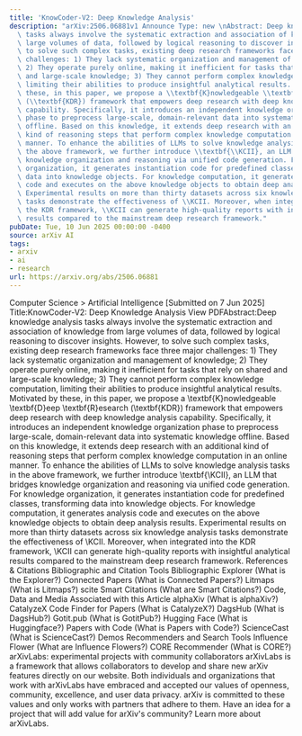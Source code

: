 ```yaml
---
title: 'KnowCoder-V2: Deep Knowledge Analysis'
description: "arXiv:2506.06881v1 Announce Type: new \nAbstract: Deep knowledge analysis\
  \ tasks always involve the systematic extraction and association of knowledge from\
  \ large volumes of data, followed by logical reasoning to discover insights. However,\
  \ to solve such complex tasks, existing deep research frameworks face three major\
  \ challenges: 1) They lack systematic organization and management of knowledge;\
  \ 2) They operate purely online, making it inefficient for tasks that rely on shared\
  \ and large-scale knowledge; 3) They cannot perform complex knowledge computation,\
  \ limiting their abilities to produce insightful analytical results. Motivated by\
  \ these, in this paper, we propose a \\textbf{K}nowledgeable \\textbf{D}eep \\textbf{R}esearch\
  \ (\\textbf{KDR}) framework that empowers deep research with deep knowledge analysis\
  \ capability. Specifically, it introduces an independent knowledge organization\
  \ phase to preprocess large-scale, domain-relevant data into systematic knowledge\
  \ offline. Based on this knowledge, it extends deep research with an additional\
  \ kind of reasoning steps that perform complex knowledge computation in an online\
  \ manner. To enhance the abilities of LLMs to solve knowledge analysis tasks in\
  \ the above framework, we further introduce \\textbf{\\KCII}, an LLM that bridges\
  \ knowledge organization and reasoning via unified code generation. For knowledge\
  \ organization, it generates instantiation code for predefined classes, transforming\
  \ data into knowledge objects. For knowledge computation, it generates analysis\
  \ code and executes on the above knowledge objects to obtain deep analysis results.\
  \ Experimental results on more than thirty datasets across six knowledge analysis\
  \ tasks demonstrate the effectiveness of \\KCII. Moreover, when integrated into\
  \ the KDR framework, \\KCII can generate high-quality reports with insightful analytical\
  \ results compared to the mainstream deep research framework."
pubDate: Tue, 10 Jun 2025 00:00:00 -0400
source: arXiv AI
tags:
- arxiv
- ai
- research
url: https://arxiv.org/abs/2506.06881
---
```


Computer Science > Artificial Intelligence
[Submitted on 7 Jun 2025]
Title:KnowCoder-V2: Deep Knowledge Analysis
View PDFAbstract:Deep knowledge analysis tasks always involve the systematic extraction and association of knowledge from large volumes of data, followed by logical reasoning to discover insights. However, to solve such complex tasks, existing deep research frameworks face three major challenges: 1) They lack systematic organization and management of knowledge; 2) They operate purely online, making it inefficient for tasks that rely on shared and large-scale knowledge; 3) They cannot perform complex knowledge computation, limiting their abilities to produce insightful analytical results. Motivated by these, in this paper, we propose a \textbf{K}nowledgeable \textbf{D}eep \textbf{R}esearch (\textbf{KDR}) framework that empowers deep research with deep knowledge analysis capability. Specifically, it introduces an independent knowledge organization phase to preprocess large-scale, domain-relevant data into systematic knowledge offline. Based on this knowledge, it extends deep research with an additional kind of reasoning steps that perform complex knowledge computation in an online manner. To enhance the abilities of LLMs to solve knowledge analysis tasks in the above framework, we further introduce \textbf{\KCII}, an LLM that bridges knowledge organization and reasoning via unified code generation. For knowledge organization, it generates instantiation code for predefined classes, transforming data into knowledge objects. For knowledge computation, it generates analysis code and executes on the above knowledge objects to obtain deep analysis results. Experimental results on more than thirty datasets across six knowledge analysis tasks demonstrate the effectiveness of \KCII. Moreover, when integrated into the KDR framework, \KCII can generate high-quality reports with insightful analytical results compared to the mainstream deep research framework.
References & Citations
Bibliographic and Citation Tools
Bibliographic Explorer (What is the Explorer?)
Connected Papers (What is Connected Papers?)
Litmaps (What is Litmaps?)
scite Smart Citations (What are Smart Citations?)
Code, Data and Media Associated with this Article
alphaXiv (What is alphaXiv?)
CatalyzeX Code Finder for Papers (What is CatalyzeX?)
DagsHub (What is DagsHub?)
Gotit.pub (What is GotitPub?)
Hugging Face (What is Huggingface?)
Papers with Code (What is Papers with Code?)
ScienceCast (What is ScienceCast?)
Demos
Recommenders and Search Tools
Influence Flower (What are Influence Flowers?)
CORE Recommender (What is CORE?)
arXivLabs: experimental projects with community collaborators
arXivLabs is a framework that allows collaborators to develop and share new arXiv features directly on our website.
Both individuals and organizations that work with arXivLabs have embraced and accepted our values of openness, community, excellence, and user data privacy. arXiv is committed to these values and only works with partners that adhere to them.
Have an idea for a project that will add value for arXiv's community? Learn more about arXivLabs.